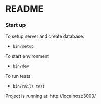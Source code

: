 # README

### Start up
To setup server and create database.
- `bin/setup`

To start environment
- `bin/dev`

To run tests
- `bin/rails test`

Project is running at: http://localhost:3000/
